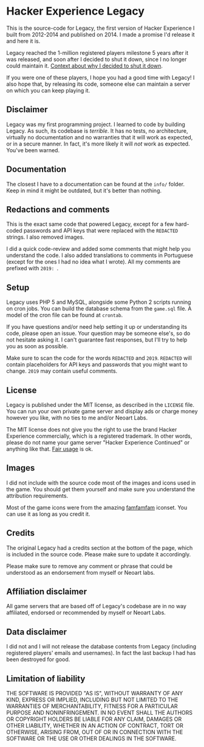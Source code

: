 # Hacker Experience Legacy

This is the source-code for Legacy, the first version of Hacker Experience I built from 2012-2014 and published on 2014. I made a promise I'd release it and here it is.

Legacy reached the 1-million registered players milestone 5 years after it was released, and soon after I decided to shut it down, since I no longer could maintain it. [Context about why I decided to shut it down](https://medium.com/@renatomassaro/updates-on-hacker-experience-legacy-eb5a9e0aee33).

If you were one of these players, I hope you had a good time with Legacy! I also hope that, by releasing its code, someone else can maintain a server on which you can keep playing it.

## Disclaimer

Legacy was my first programming project. I learned to code by building Legacy. As such, its codebase is *terrible*. It has no tests, no architecture, virtually no documentation and no warranties that it will work as expected, or in a secure manner. In fact, it's more likely it will *not* work as expected. You've been warned.

## Documentation

The closest I have to a documentation can be found at the `info/` folder. Keep in mind it might be outdated, but it's better than nothing.

## Redactions and comments

This is the exact same code that powered Legacy, except for a few hard-coded passwords and API keys that were replaced with the `REDACTED` strings. I also removed images.

I did a quick code-review and added some comments that might help you understand the code. I also added translations to comments in Portuguese (except for the ones I had no idea what I wrote). All my comments are prefixed with `2019: `.

## Setup

Legacy uses PHP 5 and MySQL, alongside some Python 2 scripts running on cron jobs. You can build the database schema from the `game.sql` file. A model of the cron file can be found at `crontab`.

If you have questions and/or need help setting it up or understanding its code, please open an issue. Your question may be someone else's, so do not hesitate asking it. I can't guarantee fast responses, but I'll try to help you as soon as possible.

Make sure to scan the code for the words `REDACTED` and `2019`. `REDACTED` will contain placeholders for API keys and passwords that you might want to change. `2019` may contain useful comments.

## License

Legacy is published under the MIT license, as described in the `LICENSE` file. You can run your own private game server and display ads or charge money however you like, with no ties to me and/or Neoart Labs.

The MIT license does not give you the right to use the brand Hacker Experience commercially, which is a registered trademark. In other words, please do not name your game server "Hacker Experience Continued" or anything like that. [Fair usage](https://support.google.com/legal/answer/4558992?hl=en) is ok.

## Images

I did not include with the source code most of the images and icons used in the game. You should get them yourself and make sure you understand the attribution requirements.

Most of the game icons were from the amazing [famfamfam](http://www.famfamfam.com/lab/icons/silk/) iconset. You can use it as long as you credit it.

## Credits

The original Legacy had a credits section at the bottom of the page, which is included in the source code. Please make sure to update it accordingly.

Please make sure to remove any comment or phrase that could be understood as an endorsement from myself or Neoart labs.

## Affiliation disclaimer

All game servers that are based off of Legacy's codebase are in no way affiliated, endorsed or recommended by myself or Neoart Labs.

## Data disclaimer

I did not and I will not release the database contents from Legacy (including registered players' emails and usernames). In fact the last backup I had has been destroyed for good.

## Limitation of liability

THE SOFTWARE IS PROVIDED "AS IS", WITHOUT WARRANTY OF ANY KIND, EXPRESS OR IMPLIED, INCLUDING BUT NOT LIMITED TO THE WARRANTIES OF MERCHANTABILITY, FITNESS FOR A PARTICULAR PURPOSE AND NONINFRINGEMENT. IN NO EVENT SHALL THE AUTHORS OR COPYRIGHT HOLDERS BE LIABLE FOR ANY CLAIM, DAMAGES OR OTHER LIABILITY, WHETHER IN AN ACTION OF CONTRACT, TORT OR OTHERWISE, ARISING FROM, OUT OF OR IN CONNECTION WITH THE SOFTWARE OR THE USE OR OTHER DEALINGS IN THE SOFTWARE.
